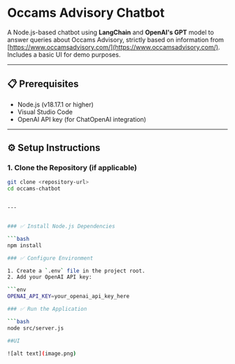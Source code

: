 # Occams Advisory Chatbot

A Node.js-based chatbot using **LangChain** and **OpenAI's GPT** model to answer queries about Occams Advisory, strictly based on information from [https://www.occamsadvisory.com/](https://www.occamsadvisory.com/). Includes a basic UI for demo purposes.

---

## 📋 Prerequisites

- Node.js (v18.17.1 or higher)
- Visual Studio Code
- OpenAI API key (for ChatOpenAI integration)

---

## ⚙️ Setup Instructions

### 1. Clone the Repository (if applicable)
```bash
git clone <repository-url>
cd occams-chatbot


---


### ✅ Install Node.js Dependencies

```bash
npm install

### ✅ Configure Environment

1. Create a `.env` file in the project root.  
2. Add your OpenAI API key:

```env
OPENAI_API_KEY=your_openai_api_key_here

### ✅ Run the Application

```bash
node src/server.js

##UI

![alt text](image.png)